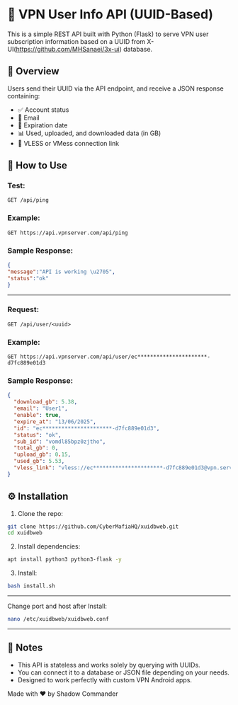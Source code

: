 # 🔐 VPN User Info API (UUID-Based)

This is a simple REST API built with Python (Flask) to serve VPN user subscription information based on a UUID from X-UI(https://github.com/MHSanaei/3x-ui) database.

## 📌 Overview

Users send their UUID via the API endpoint, and receive a JSON response containing:

- ✅ Account status
- 📩 Email
- 📅 Expiration date
- 📊 Used, uploaded, and downloaded data (in GB)
- 🔗 VLESS or VMess connection link

## 🚀 How to Use

### Test:

```
GET /api/ping
```
### Example:

```
GET https://api.vpnserver.com/api/ping
```

### Sample Response:

```json
{
"message":"API is working \u2705",
"status":"ok"
}
```


---
### Request:

```
GET /api/user/<uuid>
```

### Example:

```
GET https://api.vpnserver.com/api/user/ec**********************-d7fc889e01d3
```

### Sample Response:

```json
{
  "download_gb": 5.38,
  "email": "User1",
  "enable": true,
  "expire_at": "13/06/2025",
  "id": "ec**********************-d7fc889e01d3",
  "status": "ok",
  "sub_id": "vomdl85bpz0zjtho",
  "total_gb": 0,
  "upload_gb": 0.15,
  "used_gb": 5.53,
  "vless_link": "vless://ec**********************-d7fc889e01d3@vpn.server.com:443?...#User1"
}
```

## ⚙️ Installation

1. Clone the repo:

```bash
git clone https://github.com/CyberMafiaHQ/xuidbweb.git
cd xuidbweb
```

2. Install dependencies:

```bash
apt install python3 python3-flask -y
```

3. Install:

```bash
bash install.sh
```

---


Change port and host after Install:

```bash
nano /etc/xuidbweb/xuidbweb.conf
```
---
## 📝 Notes

- This API is stateless and works solely by querying with UUIDs.
- You can connect it to a database or JSON file depending on your needs.
- Designed to work perfectly with custom VPN Android apps.


Made with ❤️ by Shadow Commander
